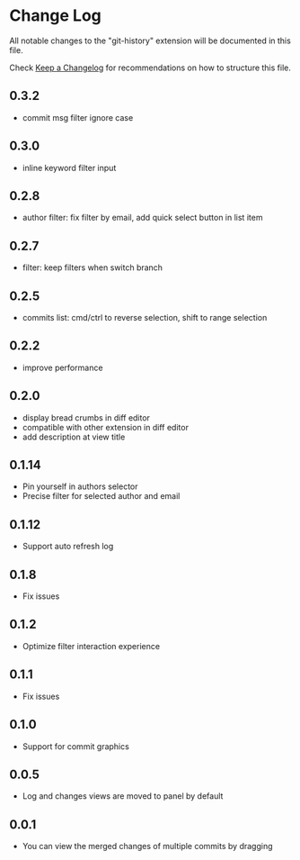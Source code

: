 # Change Log

All notable changes to the "git-history" extension will be documented in this file.

Check [Keep a Changelog](http://keepachangelog.com/) for recommendations on how to structure this file.

## 0.3.2

- commit msg filter ignore case

## 0.3.0

- inline keyword filter input

## 0.2.8

- author filter: fix filter by email, add quick select button in list item

## 0.2.7

- filter: keep filters when switch branch

## 0.2.5

- commits list: cmd/ctrl to reverse selection, shift to range selection

## 0.2.2

- improve performance

## 0.2.0

- display bread crumbs in diff editor
- compatible with other extension in diff editor
- add description at view title

## 0.1.14

- Pin yourself in authors selector
- Precise filter for selected author and email

## 0.1.12

- Support auto refresh log

## 0.1.8

- Fix issues

## 0.1.2

- Optimize filter interaction experience

## 0.1.1

- Fix issues

## 0.1.0

- Support for commit graphics

## 0.0.5

- Log and changes views are moved to panel by default

## 0.0.1

- You can view the merged changes of multiple commits by dragging
